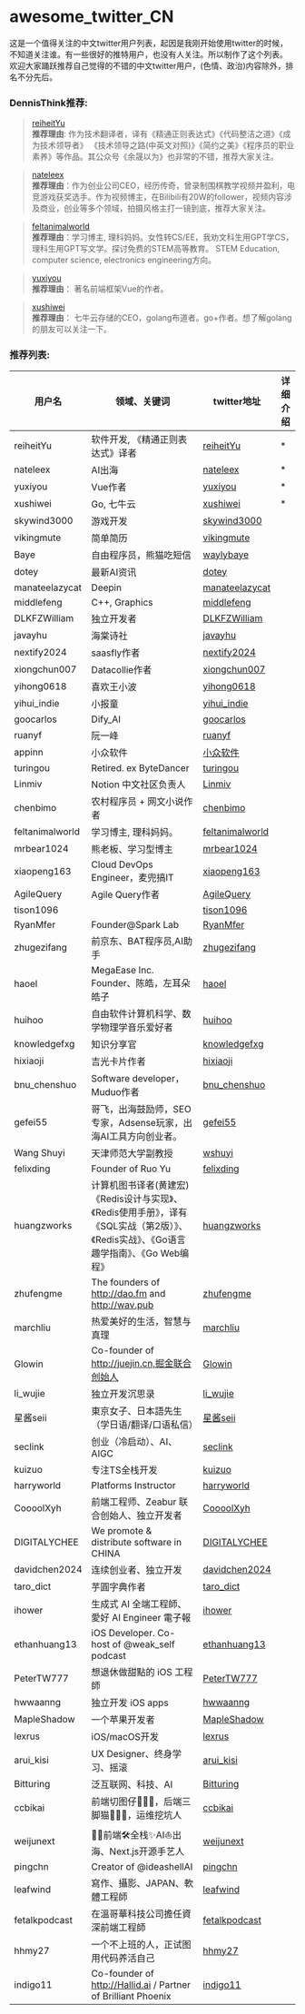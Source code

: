 # awesome_twitter_CN

这是一个值得关注的中文twitter用户列表，起因是我刚开始使用twitter的时候，不知道关注谁。有一些很好的推特用户，也没有人关注。所以制作了这个列表。
欢迎大家踊跃推荐自己觉得的不错的中文twitter用户，(色情、政治)内容除外，排名不分先后。

### DennisThink推荐:


> [reiheitYu](https://x.com/FreiheitYu)    
> **推荐理由**: 作为技术翻译者，译有《精通正则表达式》《代码整洁之道》《成为技术领导者》 《技术领导之路(中英文对照)》《简约之美》《程序员的职业素养》等作品。其公众号《余晟以为》也非常的不错，推荐大家关注。


> [nateleex](https://x.com/nateleex)     
> **推荐理由**：作为创业公司CEO，经历传奇，曾录制围棋教学视频并盈利，电竞游戏获奖选手。作为视频博主，在Bilibili有20W的follower，视频内容涉及商业，创业等多个领域，拍摄风格主打一镜到底，推荐大家关注。

> [feltanimalworld](https://x.com/feltanimalworld)      
>  **推荐理由**：学习博主, 理科妈妈。女性转CS/EE，我劝文科生用GPT学CS，理科生用GPT写文学。探讨免费的STEM高等教育。
> STEM Education, computer science, electronics engineering方向。

> [yuxiyou](https://x.com/yuxiyou)        
> **推荐理由**： 著名前端框架Vue的作者。

> [xushiwei](https://x.com/xushiwei)      
> **推荐理由**： 七牛云存储的CEO，golang布道者。go+作者。想了解golang的朋友可以关注一下。









### 推荐列表:

|用户名|领域、关键词|twitter地址|详细介绍|
|----|------|----|-------|
|reiheitYu|软件开发, 《精通正则表达式》译者|[reiheitYu](https://x.com/FreiheitYu)|*|
|nateleex|AI出海|[nateleex](https://x.com/nateleex)|*|
|yuxiyou|Vue作者|[yuxiyou](https://x.com/yuxiyou)|*|
|xushiwei|Go, 七牛云|[xushiwei](https://x.com/xushiwei)|*|
|skywind3000|游戏开发|[skywind3000](https://x.com/skywind3000)|
|vikingmute|简单简历|[vikingmute](https://x.com/vikingmute)|
|Baye|自由程序员，熊猫吃短信|[waylybaye](https://x.com/waylybaye)|
|dotey|最新AI资讯|[dotey](https://x.com/dotey)|
|manateelazycat|Deepin|[manateelazycat](https://x.com/manateelazycat)|
|middlefeng|C++, Graphics|[middlefeng](https://x.com/middlefeng)|
|DLKFZWilliam|独立开发者|[DLKFZWilliam](https://x.com/DLKFZWilliam)|
|javayhu|海棠诗社|[javayhu](https://x.com/javayhu)|
|nextify2024|saasfly作者|[nextify2024](https://x.com/nextify2024)|
|xiongchun007|Datacollie作者|[xiongchun007](https://x.com/xiongchun007)|
|yihong0618|喜欢王小波|[yihong0618](https://x.com/yihong0618)|
|yihui_indie|小报童|[yihui_indie](https://x.com/yihui_indie)|
|goocarlos|Dify_AI|[goocarlos](https://x.com/goocarlos)|
|ruanyf|阮一峰|[ruanyf](https://x.com/ruanyf)|
|appinn|小众软件|[小众软件](https://x.com/appinn)|
|turingou|Retired. ex ByteDancer|[turingou](https://x.com/turingou)|
|Linmiv|Notion 中文社区负责人|[Linmiv](https://x.com/Linmiv)|
|chenbimo|农村程序员 + 网文小说作者|[chenbimo](https://x.com/chenbimo)|
|feltanimalworld|学习博主, 理科妈妈。|[feltanimalworld](https://x.com/feltanimalworld)|
|mrbear1024|熊老板、学习型博主|[mrbear1024](https://x.com/mrbear1024)|
|xiaopeng163|Cloud DevOps Engineer，麦兜搞IT|[xiaopeng163](https://x.com/xiaopeng163)|
|AgileQuery|Agile Query作者|[AgileQuery](https://x.com/AgileQuery)|
|tison1096||[tison1096](https://x.com/tison1096)|
|RyanMfer|Founder@Spark Lab|[RyanMfer](https://x.com/RyanMfer)|
|zhugezifang|前京东、BAT程序员,AI助手|[zhugezifang](https://x.com/zhugezifang)|
|haoel|MegaEase Inc. Founder、陈皓，左耳朵皓子|[haoel](https://x.com/haoel)|
|huihoo|自由软件计算机科学、数学物理学音乐爱好者|[huihoo](https://x.com/huihoo)|
|knowledgefxg|知识分享官|[knowledgefxg](https://x.com/knowledgefxg)|
|hixiaoji|吉光卡片作者|[hixiaoji](https://x.com/hixiaoji)|
|bnu_chenshuo|Software developer，Muduo作者|[bnu_chenshuo](https://x.com/bnu_chenshuo)|
|gefei55|哥飞，出海鼓励师，SEO专家，Adsense玩家，出海AI工具方向创业者。|[gefei55](https://x.com/gefei55)|
|Wang Shuyi|天津师范大学副教授|[wshuyi](https://x.com/wshuyi)|
|felixding| Founder of Ruo Yu|[felixding](https://x.com/felixding)|
|huangzworks|计算机图书译者(黄建宏)《Redis设计与实现》、《Redis使用手册》，译有《SQL实战（第2版）》、《Redis实战》、《Go语言趣学指南》、《Go Web编程》|[huangzworks](https://x.com/huangzworks)|
|zhufengme|The founders of http://dao.fm and http://wav.pub|[zhufengme](https://x.com/zhufengme)|
|marchliu|热爱美好的生活，智慧与真理|[marchliu](https://x.com/marchliu)|
|Glowin|Co-founder of http://juejin.cn,掘金联合创始人|[Glowin](https://x.com/glow1n)|
|li_wujie|独立开发沉思录|[li_wujie](https://x.com/li_wujie)|
|星酱seii|東京女子、日本語先生（学日语/翻译/口语私信）|[星酱seii](https://x.com/yosei8964)|
|seclink|创业（冷启动）、AI、AIGC|[seclink](https://x.com/seclink)|
|kuizuo|专注TS全栈开发|[kuizuo](https://x.com/kuizuo)|
|harryworld|Platforms Instructor|[harryworld](https://x.com/harryworld)|
|CoooolXyh|前端工程师、Zeabur 联合创始人、独立开发者 |[CoooolXyh](https://x.com/CoooolXyh)|
|DIGITALYCHEE|We promote & distribute software in CHINA|[DIGITALYCHEE](https://x.com/DIGITALYCHEE)|
|davidchen2024|连续创业者、独立开发|[davidchen2024](https://x.com/davidchen2024)|
|taro_dict|芋圓字典作者|[taro_dict](https://x.com/taro_dict)|
|ihower|生成式 AI 全端工程師、愛好 AI Engineer 電子報|[ihower](https://x.com/ihower)|
|ethanhuang13|iOS Developer. Co-host of @weak_self podcast|[ethanhuang13](https://x.com/ethanhuang13)|
|PeterTW777|想退休做甜點的 iOS 工程師|[PeterTW777](https://x.com/PeterTW777)|
|hwwaanng|独立开发 iOS apps|[hwwaanng](https://x.com/hwwaanng)|
|MapleShadow|一个苹果开发者|[MapleShadow](https://x.com/MapleShadow)|
|lexrus|iOS/macOS开发|[lexrus](https://x.com/lexrus)|
|arui_kisi|UX Designer、终身学习、摇滚|[arui_kisi](https://x.com/arui_kisi)|
|Bitturing|泛互联网、科技、AI|[Bitturing](https://x.com/Bitturing)|
|ccbikai|前端切图仔🧑🏻‍💻，后端三脚猫🤷🏻‍♂️，运维挖坑人|[ccbikai](https://x.com/ccbikai)|
weijunext | 👨‍💻前端🛠️全栈✨AI⛵️出海、Next.js开源手艺人 | [weijunext](https://x.com/weijunext)|
|pingchn|Creator of @ideashellAI|[pingchn](https://x.com/pingchn)|
|leafwind|寫作、攝影、JAPAN、軟體工程師|[leafwind](https://x.com/leafwind)|
|fetalkpodcast|在溫哥華科技公司擔任資深前端工程師|[fetalkpodcast](https://x.com/fetalkpodcast)|
|hhmy27|一个不上班的人，正试图用代码养活自己|[hhmy27](https://x.com/hhmy27)|
|indigo11|Co-founder of http://Hallid.ai / Partner of Brilliant Phoenix|[indigo11](https://x.com/indigo11)|